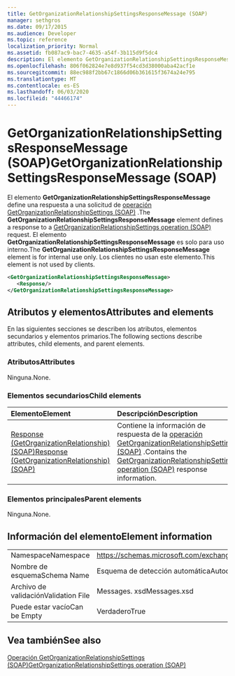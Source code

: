 ```yaml
---
title: GetOrganizationRelationshipSettingsResponseMessage (SOAP)
manager: sethgros
ms.date: 09/17/2015
ms.audience: Developer
ms.topic: reference
localization_priority: Normal
ms.assetid: fb087ac9-bac7-4635-a54f-3b115d9f5dc4
description: El elemento GetOrganizationRelationshipSettingsResponseMessage define una respuesta a una solicitud de operación GetOrganizationRelationshipSettings (SOAP). El elemento GetOrganizationRelationshipSettingsResponseMessage es solo para uso interno. Los clientes no usan este elemento.
ms.openlocfilehash: 806f062824e7e8d937f54cd3d38000aba42acf1e
ms.sourcegitcommit: 88ec988f2bb67c1866d06b361615f3674a24e795
ms.translationtype: MT
ms.contentlocale: es-ES
ms.lasthandoff: 06/03/2020
ms.locfileid: "44466174"
---
```

# <a name="getorganizationrelationshipsettingsresponsemessage-soap"></a><span data-ttu-id="555b4-105">GetOrganizationRelationshipSettingsResponseMessage (SOAP)</span><span class="sxs-lookup"><span data-stu-id="555b4-105">GetOrganizationRelationshipSettingsResponseMessage (SOAP)</span></span>

<span data-ttu-id="555b4-106">El elemento **GetOrganizationRelationshipSettingsResponseMessage** define una respuesta a una solicitud de [operación GetOrganizationRelationshipSettings (SOAP)](getorganizationrelationshipsettings-operation-soap.md) .</span><span class="sxs-lookup"><span data-stu-id="555b4-106">The **GetOrganizationRelationshipSettingsResponseMessage** element defines a response to a [GetOrganizationRelationshipSettings operation (SOAP)](getorganizationrelationshipsettings-operation-soap.md) request.</span></span> <span data-ttu-id="555b4-107">El elemento **GetOrganizationRelationshipSettingsResponseMessage** es solo para uso interno.</span><span class="sxs-lookup"><span data-stu-id="555b4-107">The **GetOrganizationRelationshipSettingsResponseMessage** element is for internal use only.</span></span> <span data-ttu-id="555b4-108">Los clientes no usan este elemento.</span><span class="sxs-lookup"><span data-stu-id="555b4-108">This element is not used by clients.</span></span> 
  
```XML
<GetOrganizationRelationshipSettingsResponseMessage>
   <Response/>
</GetOrganizationRelationshipSettingsResponseMessage>
```

## <a name="attributes-and-elements"></a><span data-ttu-id="555b4-109">Atributos y elementos</span><span class="sxs-lookup"><span data-stu-id="555b4-109">Attributes and elements</span></span>

<span data-ttu-id="555b4-110">En las siguientes secciones se describen los atributos, elementos secundarios y elementos primarios.</span><span class="sxs-lookup"><span data-stu-id="555b4-110">The following sections describe attributes, child elements, and parent elements.</span></span>
  
### <a name="attributes"></a><span data-ttu-id="555b4-111">Atributos</span><span class="sxs-lookup"><span data-stu-id="555b4-111">Attributes</span></span>

<span data-ttu-id="555b4-112">Ninguna.</span><span class="sxs-lookup"><span data-stu-id="555b4-112">None.</span></span>
  
### <a name="child-elements"></a><span data-ttu-id="555b4-113">Elementos secundarios</span><span class="sxs-lookup"><span data-stu-id="555b4-113">Child elements</span></span>

|<span data-ttu-id="555b4-114">**Elemento**</span><span class="sxs-lookup"><span data-stu-id="555b4-114">**Element**</span></span>|<span data-ttu-id="555b4-115">**Descripción**</span><span class="sxs-lookup"><span data-stu-id="555b4-115">**Description**</span></span>|
|:-----|:-----|
|[<span data-ttu-id="555b4-116">Response (GetOrganizationRelationship) (SOAP)</span><span class="sxs-lookup"><span data-stu-id="555b4-116">Response (GetOrganizationRelationship) (SOAP)</span></span>](response-getorganizationrelationshipsoap.md) <br/> |<span data-ttu-id="555b4-117">Contiene la información de respuesta de la [operación GetOrganizationRelationshipSettings (SOAP)](getorganizationrelationshipsettings-operation-soap.md) .</span><span class="sxs-lookup"><span data-stu-id="555b4-117">Contains the [GetOrganizationRelationshipSettings operation (SOAP)](getorganizationrelationshipsettings-operation-soap.md) response information.</span></span>  <br/> |
   
### <a name="parent-elements"></a><span data-ttu-id="555b4-118">Elementos principales</span><span class="sxs-lookup"><span data-stu-id="555b4-118">Parent elements</span></span>

<span data-ttu-id="555b4-119">Ninguna.</span><span class="sxs-lookup"><span data-stu-id="555b4-119">None.</span></span>
  
## <a name="element-information"></a><span data-ttu-id="555b4-120">Información del elemento</span><span class="sxs-lookup"><span data-stu-id="555b4-120">Element information</span></span>

|||
|:-----|:-----|
|<span data-ttu-id="555b4-121">Namespace</span><span class="sxs-lookup"><span data-stu-id="555b4-121">Namespace</span></span>  <br/> |https://schemas.microsoft.com/exchange/2010/Autodiscover  <br/> |
|<span data-ttu-id="555b4-122">Nombre de esquema</span><span class="sxs-lookup"><span data-stu-id="555b4-122">Schema Name</span></span>  <br/> |<span data-ttu-id="555b4-123">Esquema de detección automática</span><span class="sxs-lookup"><span data-stu-id="555b4-123">Autodiscover schema</span></span>  <br/> |
|<span data-ttu-id="555b4-124">Archivo de validación</span><span class="sxs-lookup"><span data-stu-id="555b4-124">Validation File</span></span>  <br/> |<span data-ttu-id="555b4-125">Messages. xsd</span><span class="sxs-lookup"><span data-stu-id="555b4-125">Messages.xsd</span></span>  <br/> |
|<span data-ttu-id="555b4-126">Puede estar vacío</span><span class="sxs-lookup"><span data-stu-id="555b4-126">Can be Empty</span></span>  <br/> |<span data-ttu-id="555b4-127">Verdadero</span><span class="sxs-lookup"><span data-stu-id="555b4-127">True</span></span>  <br/> |
   
## <a name="see-also"></a><span data-ttu-id="555b4-128">Vea también</span><span class="sxs-lookup"><span data-stu-id="555b4-128">See also</span></span>



[<span data-ttu-id="555b4-129">Operación GetOrganizationRelationshipSettings (SOAP)</span><span class="sxs-lookup"><span data-stu-id="555b4-129">GetOrganizationRelationshipSettings operation (SOAP)</span></span>](getorganizationrelationshipsettings-operation-soap.md)

